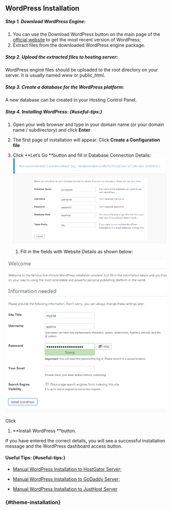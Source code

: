## WordPress Installation

##### Step 1. Download WordPress Engine:

1. You can use the Download WordPress button on the main page of the [official website](https://wordpress.org/) to get the most recent version of WordPress;
2. Extract files from the downloaded WordPress engine package.

##### Step 2. Upload the extracted files to hosting server:

WordPress engine files should be uploaded to the root directory on your server. It is usually named www or public\_html.

##### Step 3. Create a database for the WordPress platform:

A new database can be created in your Hosting Control Panel.

##### **Step 4. Installing WordPress:** {#useful-tips:}

1. Open your web browser and type in your domain name \(or your domain name / subdirectory\) and click **Enter**
2. The first page of installation will appear. Click **Create a Configuration file**
3. Click **Let’s Go **button and fill in Database Connection Details:![](/assets/1import.png)![](/assets/2import.png)

   1. Fill in the fields with Website Details as shown below:

![](/assets/4import.png)

Click

1. **Install WordPress **button.

If you have entered the correct details, you will see a successful installation message and the WordPress dashboard access button.

#### Useful Tips: {#useful-tips:}

* [Manual WordPress Installation to HostGator Server;](https://zemez.io/wordpress/support/knowledge-base/manual-wordpress-installation-hostgator-server/)

* [Manual WordPress Installation to GoDaddy Server;](https://www.gitbook.com/book/ourproject/business_theme_documentation/edit#)

* [Manual WordPress Installation to JustHost Server](https://zemez.io/wordpress/support/knowledge-base/manual-wordpress-installation-justhost-server/)

###  {#theme-installation}



